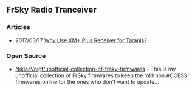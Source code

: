 ## FrSky Radio Tranceiver


### Articles
- 2017/03/17 [Why Use XM+ Plus Receiver for Taranis?](https://oscarliang.com/frsky-xm-plus-rx/)



### Open Source
- [NiklasVoigt/unofficial-collection-of-frsky-firmwares](https://github.com/NiklasVoigt/unofficial-collection-of-frsky-firmwares) - This is my unofficial collection of FrSky firmwares to keep the 'old non ACCESS' firmwares online for the ones who don't want to update...
